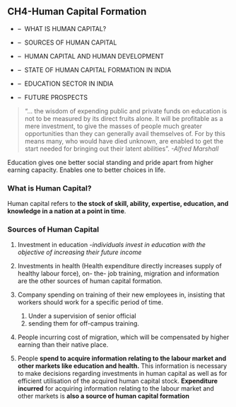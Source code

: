## CH4-Human Capital Formation

- –  WHAT IS HUMAN CAPITAL?
    
- –  SOURCES OF HUMAN CAPITAL

- –  HUMAN CAPITAL AND HUMAN DEVELOPMENT 
    
- –  STATE OF HUMAN CAPITAL FORMATION IN INDIA 
    
- –  EDUCATION SECTOR IN INDIA 
    
- –  FUTURE PROSPECTS

> “... the wisdom of expending public and private funds on education is not to be measured by its direct fruits alone. It will be profitable as a mere investment, to give the masses of people much greater opportunities than they can generally avail themselves of. For by this means many, who would have died unknown, are enabled to get the start needed for bringing out their latent abilities”.
>*-Alfred Marshall*

Education gives one better social standing and pride apart from higher earning capacity. Enables one to better choices in life.

### What is Human Capital?
Human capital refers to **the stock of skill, ability, expertise, education, and knowledge in a nation at a point in time**.

### Sources of Human Capital
1. Investment in education -*individuals invest in education with the objective of increasing their future income*
2. Investments in health (Health expenditure directly increases supply of healthy labour force), on- the- job training, migration and information are the other sources of human capital formation.
3. Company spending on training of their new employees in, insisting that workers should work for a specific period of time.
	1. Under a supervision of senior official
	2. sending them for off-campus training.

4. People incurring cost of migration, which will be compensated by higher earning than their native place.
5. People **spend to acquire information relating to the labour market and other markets like education and health.** This information is necessary to make decisions regarding investments in human capital as well as for efficient utilisation of the acquired human capital stock. **Expenditure incurred** for acquiring information relating to the labour market and other markets is **also a source of human capital formation**





